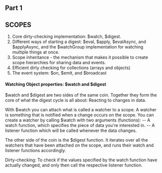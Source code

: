 ## Part 1
## SCOPES

1. Core dirty-checking implementation: $watch, $digest.
2. Different ways of starting a digest: $eval, $apply, $evalAsync, and $applyAsync, and the $watchGroup implementation for watching multiple things at once.
3. Scope inheritance - the mechanism that makes it possible to create scope hierarchies for sharing data and events.
4. Efficient dirty checking for collections (arrays and objects)
5. The event system: $on, $emit, and $broadcast

#### Watching Object properties: $watch and $digest
$watch and $digest are two sides of the same coin. Together they form the core of what the digest cycle is all about: Reacting to changes in data.

With $watch you can attach what is called a watcher to a scope. A watcher is something that is notified when a change occurs on the scope. You can create a watcher by calling $watch with two arguments (functions):
-- A watch function, which specifies the piece of data you're interested in.
-- A listener function which will be called whenever the data changes.

The other side of the coin is the $digest function. It iterates over all the watchers that have been attached on the scope, and runs their watch and listener functions accordingly.

Dirty-checking: To check if the values specified by the watch function have actually changed, and only then call the respective listener function. 
